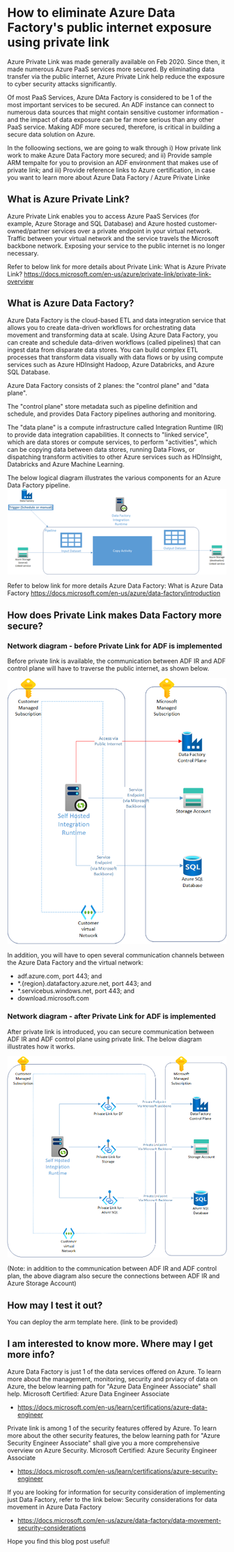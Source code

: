 # How to eliminate Azure Data Factory's public internet exposure using private link

Azure Private Link was made generally available on Feb 2020.  Since then, it made numerous Azure PaaS services more secured.  By eliminating data transfer via the public internet, Azure Private Link help reduce the exposure to cyber security attacks significantly.

Of most PaaS Services, Azure DAta Factory is considered to be 1 of the most important services to be secured. An ADF instance can connect to numerous data sources that might contain sensitive customer information - and the impact of data exposure can be far more serious than any other PaaS service.  Making ADF more secured, therefore, is critical in building a secure data solution on Azure.

In the folloowing sections, we are going to walk through
i) How private link work to make Azure Data Factory more secured; and
ii) Provide sample ARM tempalte for you to provision an ADF environment that makes use of private link; and
iii) Provide reference links to Azure certification, in case you want to learn more about Azure Data Factory / Azure Private Linke

## What is Azure Private Link?
Azure Private Link enables you to access Azure PaaS Services (for example, Azure Storage and SQL Database) and Azure hosted customer-owned/partner services over a private endpoint in your virtual network.
Traffic between your virtual network and the service travels the Microsoft backbone network. Exposing your service to the public internet is no longer necessary.

Refer to below link for more details about Private Link:
 What is Azure Private Link?
 https://docs.microsoft.com/en-us/azure/private-link/private-link-overview


## What is Azure Data Factory?
Azure Data Factory is the cloud-based ETL and data integration service that allows you to create data-driven workflows for orchestrating data movement and transforming data at scale. Using Azure Data Factory, you can create and schedule data-driven workflows (called pipelines) that can ingest data from disparate data stores. You can build complex ETL processes that transform data visually with data flows or by using compute services such as Azure HDInsight Hadoop, Azure Databricks, and Azure SQL Database.

Azure Data Factory consists of 2 planes: the "control plane" and "data plane".

The "control plane" store metadata such as pipeline definition and schedule, and provides Data Factory pipelines authoring and monitoring.  

The "data plane" is a compute infrastructure called Integration Runtime (IR) to provide data integration capabilities.   It connects to "linked service", which are data stores or compute services, to perform "activities", which can be copying data between data stores, running Data Flows, or dispatching transform activities to other Azure services such as HDInsight, Databricks and Azure Machine Learning. 

The below logical diagram illustrates the various components for an Azure Data Factory pipeline.  
![Azure Data Factory - logical diagram](https://github.com/caryeun/adfpl/blob/main/media/ADF_Overview.png)

Refer to below link for more details Azure Data Factory:
 What is Azure Data Factory
 https://docs.microsoft.com/en-us/azure/data-factory/introduction


## How does Private Link makes Data Factory more secure?

### Network diagram - before Private Link for ADF is implemented
Before private link is available, the communication between ADF IR and ADF control plane will have to traverse the public internet, as shown below.

![Azure Data Factory - network diagram - without private link](https://github.com/caryeun/adfpl/blob/main/media/ADF_BeforePrivateLink.png)

In addition, you will have to open several communication channels between the Azure Data Factory and the virtual network:
- adf.azure.com, port 443; and
- \*.{region}.datafactory.azure.net, port 443; and
- \*.servicebus.windows.net, port 443; and
- download.microsoft.com


### Network diagram - after  Private Link for ADF is implemented
After private link is introduced, you can secure communication between ADF IR and ADF control plane using private link.  The below diagram illustrates how it works.  

![Azure Data Factory - network diagram - with private link](https://github.com/caryeun/adfpl/blob/main/media/ADF_PostPrivateLink.png)

(Note: in addition to the communication between ADF IR and ADF control plan, the above diagram also secure the connections between ADF IR and Azure Storage Account)


## How may I test it out?

You can deploy the arm template here.  (link to be provided)


## I am interested to know more.  Where may I get more info?

Azure Data Factory is just 1 of the data services offered on Azure. To learn more about the management, monitoring, security and prviacy of data on Azure, the below learning path for "Azure Data Engineer Associate" shall help.
 Microsoft Certified: Azure Data Engineer Associate
 - https://docs.microsoft.com/en-us/learn/certifications/azure-data-engineer

Private link is among 1 of the security features offered by Azure.  To learn more about the other security features, the below learning path for "Azure Security Engineer Associate" shall give you a more comprehensive overview on Azure Security. 
 Microsoft Certified: Azure Security Engineer Associate
 - https://docs.microsoft.com/en-us/learn/certifications/azure-security-engineer
 
If you are looking for information for security consideration of implementing just Data Factory, refer to the link below:
 Security considerations for data movement in Azure Data Factory
 - https://docs.microsoft.com/en-us/azure/data-factory/data-movement-security-considerations
 
Hope you find this blog post useful!


